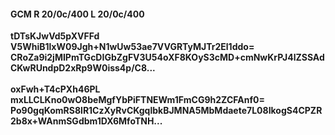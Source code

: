 #### GCM R 20/0c/400 L 20/0c/400
**tDTsKJwVd5pXVFFd**<br/>**V5WhiB1lxW09Jgh+N1wUw53ae7VVGRTyMJTr2El1ddo=**<br/>**CRoZa9i2jMIPmTGcDIGbZgFV3U54oXF8KOyS3cMD+cmNwKrPJ4lZSSAdCKwRUndpD2xRp9W0iss4p/C8...**<br/><br/>
**oxFwh+T4cPXh46PL**<br/>**mxLLCLKno0wO8beMgfYbPiFTNEWm1FmCG9h2ZCFAnf0=**<br/>**Po90gqKomRS8lR1CzXyRvCKgqlbkBJMNA5MbMdaete7L08IkogS4CPZR2b8x+WAnmSGdbm1DX6MfoTNH...**